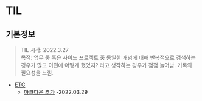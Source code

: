 # TIL
## 기본정보
> TIL 시작: 2022.3.27 <br>
> 목적: 업무 중 혹은 사이드 프로젝트 중 동일한 개념에 대해 반복적으로 검색하는 경우가 많고 이전에 어떻게 했었지? 
> 라고 생각하는 경우가 점점 늘어남. 기록의 필요성을 느낌.


* [ETC](./ECT/)  
    * [마크다운 추가](./ECT/%EB%A7%88%ED%81%AC%EB%8B%A4%EC%9A%B4.md) -2022.03.29



